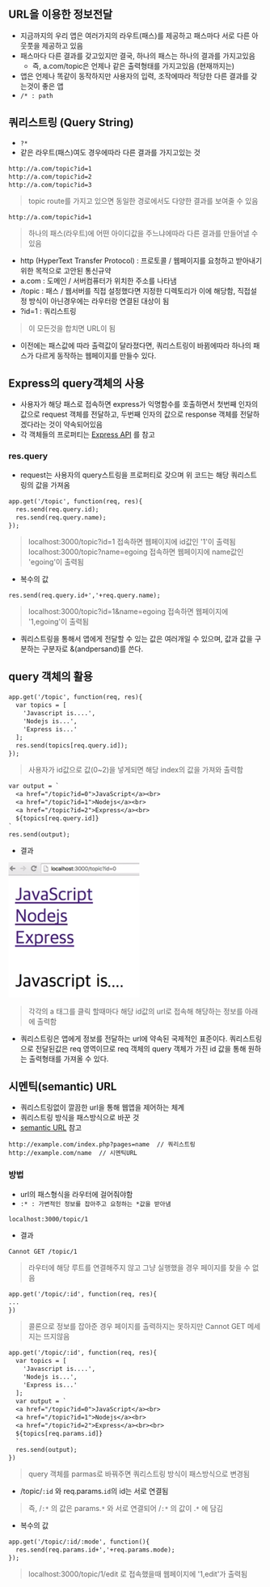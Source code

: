 ## URL을 이용한 정보전달
- 지금까지의 우리 앱은 여러가지의 라우트(패스)를 제공하고 패스마다 서로 다른 아웃풋을 제공하고 있음
- 패스마다 다른 결과를 갖고있지만 결국, 하나의 패스는 하나의 결과를 가지고있음
  - 즉, a.com/topic은 언제나 같은 출력형태를 가지고있음 (현재까지는)
- 앱은 언제나 똑같이 동작하지만 사용자의 입력, 조작에따라 적당한 다른 결과를 갖는것이 좋은 앱
- `/* : path`


## 쿼리스트링 (Query String)
- `?*`
- 같은 라우트(패스)여도 경우에따라 다른 결과를 가지고있는 것
```
http://a.com/topic?id=1
http://a.com/topic?id=2
http://a.com/topic?id=3
```
> topic route를 가지고 있으면 동일한 경로에서도 다양한 결과를 보여줄 수 있음
```
http://a.com/topic?id=1
```
> 하나의 패스(라우트)에 어떤 아이디값을 주느냐에따라 다른 결과를 만들어낼 수 있음

- http (HyperText Transfer Protocol) : 프로토콜 \/ 웹페이지를 요청하고 받아내기위한 목적으로 고안된 통신규약
- a.com : 도메인 \/ 서버컴퓨터가 위치한 주소를 나타냄
- /topic : 패스 \/ 웹서버를 직접 설정했다면 지정한 디렉토리가 이에 해당함, 직접설정 방식이 아닌경우에는 라우터랑 연결된 대상이 됨
- ?id=1 : 쿼리스트링
> 이 모든것을 합치면 URL이 됨

- 이전에는 패스값에 따라 출력값이 달라졌다면, 쿼리스트링이 바뀜에따라 하나의 패스가 다르게 동작하는 웹페이지를 만들수 있다.


## Express의 query객체의 사용
- 사용자가 해당 패스로 접속하면 express가 익명함수를 호출하면서 첫번째 인자의 값으로 request 객체를 전달하고, 두번째 인자의 값으로 response 객체를 전달하겠다라는 것이 약속되어있음
- 각 객체들의 프로퍼티는 [Express API](http://expressjs.com/ko/4x/api.html) 를 참고

### res.query
- request는 사용자의 query스트링을 프로퍼티로 갖으며 위 코드는 해당 쿼리스트링의 값을 가져옴
```
app.get('/topic', function(req, res){
  res.send(req.query.id);
  res.send(req.query.name);
});
```
> localhost:3000/topic?id=1 접속하면 웹페이지에 id값인 '1'이 출력됨<br/>localhost:3000/topic?name=egoing 접속하면 웹페이지에 name값인 'egoing'이 출력됨

- 복수의 값
```
res.send(req.query.id+','+req.query.name);
```
> localhost:3000/topic?id=1&name=egoing 접속하면 웹페이지에 '1,egoing'이 출력됨
- 쿼리스트링을 통해서 앱에게 전달할 수 있는 값은 여러개일 수 있으며, 값과 값을 구분하는 구분자로 &(andpersand)를 쓴다.


## query 객체의 활용
```
app.get('/topic', function(req, res){
  var topics = [
    'Javascript is....',
    'Nodejs is...',
    'Express is...'
  ];
  res.send(topics[req.query.id]);
});
```
> 사용자가 id값으로 값(0~2)을 넣게되면 해당 index의 값을 가져와 출력함
```
var output = `
  <a href="/topic?id=0">JavaScript</a><br>
  <a href="/topic?id=1">Nodejs</a><br>
  <a href="/topic?id=2">Express</a><br>
  ${topics[req.query.id]}
`
res.send(output);
```
- 결과

![output](img/node17.png)
> 각각의 a 태그를 클릭 할때마다 해당 id값의 url로 접속해 해당하는 정보를 아래에 출력함

- 쿼리스트링은 앱에게 정보를 전달하는 url에 약속된 국제적인 표준이다. 쿼리스트링으로 전달된값은 req 영역이므로 req 객체의 query 객체가 가진 id 값을 통해 원하는 출력형태를 가져올 수 있다.


## 시멘틱(semantic) URL
- 쿼리스트링없이 깔끔한 url을 통해 웹앱을 제어하는 체계
- 쿼리스트링 방식을 패스방식으로 바꾼 것
- [semantic URL](https://en.wikipedia.org/wiki/Clean_URL) 참고
```
http://example.com/index.php?pages=name  // 쿼리스트링
http://example.com/name  // 시멘틱URL
```
### 방법
- url의 패스형식을 라우터에 걸어줘야함
- `:* : 가변적인 정보를 잡아주고 요청하는 *값을 받아냄`
```
localhost:3000/topic/1
```
- 결과
```
Cannot GET /topic/1
```
> 라우터에 해당 루트를 연결해주지 않고 그냥 실행했을 경우 페이지를 찾을 수 없음
```
app.get('/topic/:id', function(req, res){
...
})
```
> 콜론으로 정보를 잡아준 경우 페이지를 출력하지는 못하지만 Cannot GET 메세지는 뜨지않음
```
app.get('/topic/:id', function(req, res){
  var topics = [
    'Javascript is....',
    'Nodejs is...',
    'Express is...'
  ];
  var output = `
  <a href="/topic?id=0">JavaScript</a><br>
  <a href="/topic?id=1">Nodejs</a><br>
  <a href="/topic?id=2">Express</a><br><br>
  ${topics[req.params.id]}
  `
  res.send(output);
})
```
> query 객체를 parmas로 바꿔주면 쿼리스트링 방식이 패스방식으로 변경됨
- /topic/`:id` 와 req.params.`id`의 id는 서로 연결됨
> 즉, /`:*` 의 값은 params.`*` 와 서로 연결되어 /`:*` 의 값이 .`*` 에 담김
- 복수의 값
```
app.get('/topic/:id/:mode', function(){
  res.send(req.params.id+','+req.params.mode);
});
```
> localhost:3000/topic/1/edit 로 접속했을때 웹페이지에 '1,edit'가 출력됨
